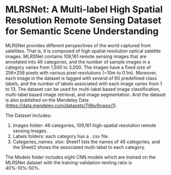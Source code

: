 # MLRSNet: A Multi-label High Spatial Resolution Remote Sensing Dataset for Semantic Scene Understanding 

MLRSNet provides different perspectives of the world captured from satellites. That is, it is composed of high spatial resolution optical satellite images. MLRSNet contains 109,161 remote sensing images that are annotated into 46 categories, and the number of sample images in a category varies from 1,500 to 3,000. The images have a fixed size of 256×256 pixels with various pixel resolutions (~10m to 0.1m). Moreover, each image in the dataset is tagged with several of 60 predefined class labels, and the number of labels associated with each image varies from 1 to 13. The dataset can be used for multi-label based image classification, multi-label based image retrieval, and image segmentation. And the dataset is also published on the Mendeley Data (https://data.mendeley.com/datasets/7j9bv9vwsx/1).

The Dataset includes:
1.	Images folder: 46 categories, 109,161 high-spatial resolution remote sensing images.
2.	Labels folders: each category has a . csv file.
3.	Categories_names. xlsx: Sheet1 lists the names of 46 categories, and the Sheet2 shows the associated multi-label to each category.

The Models folder includes eight CNN models which are trained on the MLRSNet dataset with the training-validation-testing ratio is 40%-10%-50%. 
